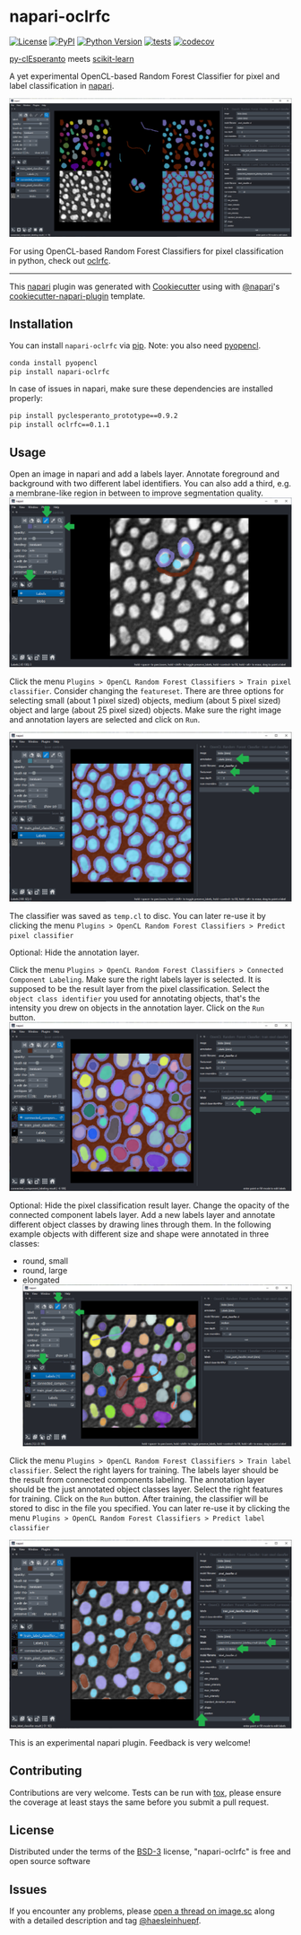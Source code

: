 # napari-oclrfc

[![License](https://img.shields.io/pypi/l/napari-oclrfc.svg?color=green)](https://github.com/haesleinhuepf/napari-oclrfc/raw/master/LICENSE)
[![PyPI](https://img.shields.io/pypi/v/napari-oclrfc.svg?color=green)](https://pypi.org/project/napari-oclrfc)
[![Python Version](https://img.shields.io/pypi/pyversions/napari-oclrfc.svg?color=green)](https://python.org)
[![tests](https://github.com/haesleinhuepf/napari-oclrfc/workflows/tests/badge.svg)](https://github.com/haesleinhuepf/napari-oclrfc/actions)
[![codecov](https://codecov.io/gh/haesleinhuepf/napari-oclrfc/branch/master/graph/badge.svg)](https://codecov.io/gh/haesleinhuepf/napari-oclrfc)

[py-clEsperanto](https://github.com/clEsperanto/pyclesperanto_prototype) meets [scikit-learn](https://scikit-learn.org/stable/)

A yet experimental OpenCL-based Random Forest Classifier for pixel and label classification in [napari].

![](https://github.com/haesleinhuepf/napari-oclrfc/raw/master/images/screenshot.png)

For using OpenCL-based Random Forest Classifiers for pixel classification in python, check out [oclrfc](https://github.com/haesleinhuepf/oclrfc).


----------------------------------

This [napari] plugin was generated with [Cookiecutter] using with [@napari]'s [cookiecutter-napari-plugin] template.

## Installation

You can install `napari-oclrfc` via [pip]. Note: you also need [pyopencl](https://documen.tician.de/pyopencl/).

    conda install pyopencl
    pip install napari-oclrfc
    
In case of issues in napari, make sure these dependencies are installed properly:
    
    pip install pyclesperanto_prototype==0.9.2
    pip install oclrfc==0.1.1

## Usage

Open an image in napari and add a labels layer. Annotate foreground and background with two different label identifiers. You can also add a third, e.g. a membrane-like region in between to improve segmentation quality.
![img.png](https://github.com/haesleinhuepf/napari-oclrfc/raw/master/images/img.png)

Click the menu `Plugins > OpenCL Random Forest Classifiers > Train pixel classifier`. 
Consider changing the `featureset`. There are three options for selecting 
small (about 1 pixel sized) objects, 
medium (about 5 pixel sized) object and 
large (about 25 pixel sized) objects.
Make sure the right image and annotation layers are selected and click on `Run`.

![img_1.png](https://github.com/haesleinhuepf/napari-oclrfc/raw/master/images/img_1.png)

The classifier was saved as `temp.cl` to disc. You can later re-use it by clicking the menu `Plugins > OpenCL Random Forest Classifiers > Predict pixel classifier`

Optional: Hide the annotation layer.

Click the menu `Plugins > OpenCL Random Forest Classifiers > Connected Component Labeling`.
Make sure the right labels layer is selected. It is supposed to be the result layer from the pixel classification.
Select the `object class identifier` you used for annotating objects, that's the intensity you drew on objects in the annotation layer.
Click on the `Run` button.
![img_2.png](https://github.com/haesleinhuepf/napari-oclrfc/raw/master/images/img_2.png)

Optional: Hide the pixel classification result layer. Change the opacity of the connected component labels layer.
Add a new labels layer and annotate different object classes by drawing lines through them. 
In the following example objects with different size and shape were annotated in three classes:
* round, small
* round, large
* elongated
![img_3.png](https://github.com/haesleinhuepf/napari-oclrfc/raw/master/images/img_3.png)
  
Click the menu `Plugins > OpenCL Random Forest Classifiers > Train label classifier`. Select the right layers for training.
The labels layer should be the result from connected components labeling.
The annotation layer should be the just annotated object classes layer.
Select the right features for training. Click on the `Run` button. 
After training, the classifier will be stored to disc in the file you specified.
You can later re-use it by clicking the menu `Plugins > OpenCL Random Forest Classifiers > Predict label classifier`

![img_5.png](https://github.com/haesleinhuepf/napari-oclrfc/raw/master/images/img_5.png)

This is an experimental napari plugin. Feedback is very welcome!

## Contributing
 
Contributions are very welcome. Tests can be run with [tox], please ensure
the coverage at least stays the same before you submit a pull request.

## License

Distributed under the terms of the [BSD-3] license,
"napari-oclrfc" is free and open source software

## Issues

If you encounter any problems, please [open a thread on image.sc](https://image.sc) along with a detailed description and tag [@haesleinhuepf](https://github.com/haesleinhuepf).

[napari]: https://github.com/napari/napari
[Cookiecutter]: https://github.com/audreyr/cookiecutter
[@napari]: https://github.com/napari
[MIT]: http://opensource.org/licenses/MIT
[BSD-3]: http://opensource.org/licenses/BSD-3-Clause
[GNU GPL v3.0]: http://www.gnu.org/licenses/gpl-3.0.txt
[GNU LGPL v3.0]: http://www.gnu.org/licenses/lgpl-3.0.txt
[Apache Software License 2.0]: http://www.apache.org/licenses/LICENSE-2.0
[Mozilla Public License 2.0]: https://www.mozilla.org/media/MPL/2.0/index.txt
[cookiecutter-napari-plugin]: https://github.com/napari/cookiecutter-napari-plugin
[file an issue]: https://github.com/haesleinhuepf/napari-oclrfc/issues
[napari]: https://github.com/napari/napari
[tox]: https://tox.readthedocs.io/en/latest/
[pip]: https://pypi.org/project/pip/
[PyPI]: https://pypi.org/

